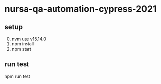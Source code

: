 # nursa-qa-automation-cypress-2021

## setup
0. nvm use v15.14.0
1. npm install
2. npm start

## run test
npm run test
